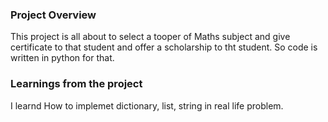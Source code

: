 ### Project Overview

 This project is all about to select a tooper of Maths subject and give certificate to that student and offer a scholarship to tht student. So code is written in python for that.


### Learnings from the project

 I learnd How to implemet dictionary, list, string in real life problem.


